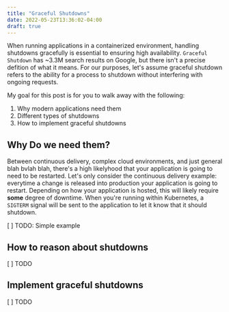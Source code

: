 ```yaml
---
title: "Graceful Shutdowns"
date: 2022-05-23T13:36:02-04:00
draft: true
---
```


When running applications in a containerized environment, handling shutdowns gracefully is essential to ensuring high availability. 
`Graceful Shutdown` has ~3.3M search results on Google, but there isn't a precise defition of what it means.
For our purposes, let's assume graceful shutdown refers to the ability for a process to shutdown without interfering with ongoing requests. 

My goal for this post is for you to walk away with the following:
1. Why modern applications need them
2. Different types of shutdowns
3. How to implement graceful shutdowns

## Why Do we need them?

Between continuous delivery, complex cloud environments, and just general blah bvlah blah, there's a high likelyhood that your application is going to need to be restarted.
Let's only consider the continuous delivery example: everytime a change is released into production your application is going to restart.
Depending on how your application is hosted, this will likely require **some** degree of downtime. 
When you're running within Kubernetes, a `SIGTERM` signal will be sent to the application to let it know that it should shutdown.

[ ] TODO: Simple example

## How to reason about shutdowns

[ ] TODO

## Implement graceful shutdowns

[ ] TODO
